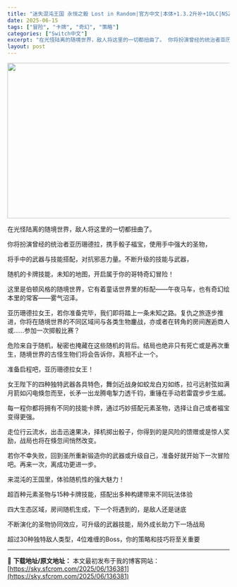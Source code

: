 ```yaml
---
title: "迷失混沌王国 永恒之骰 Lost in Random|官方中文|本体+1.3.2升补+1DLC|NSZ|原版|"
date: 2025-06-15
tags: ["冒险", "卡牌", "奇幻", "策略"]
categories: ["Switch中文"]
excerpt: "在光怪陆离的随境世界，敌人将这里的一切都扭曲了。 你将扮演曾经的统治者亚历珊德拉，携手骰子福宝，使用手中强大的圣物， 将手中的武器与技能搭配，对抗邪恶力量。不断升级的技能与武器， 随机的卡牌技能，未知的地图，开启属于你的哥特奇幻冒险！ 这里是伯顿风格的随境世界，它有着童话世界里的标配——午夜马车，也&hellip;"
layout: post
---
```


<img class="aligncenter size-full wp-image-136301" src="https://sky.sfcrom.com/wp-content/uploads/2025/06/2025061407432193.webp" alt="" width="616" height="353" />

在光怪陆离的随境世界，敌人将这里的一切都扭曲了。

你将扮演曾经的统治者亚历珊德拉，携手骰子福宝，使用手中强大的圣物，

将手中的武器与技能搭配，对抗邪恶力量。不断升级的技能与武器，

随机的卡牌技能，未知的地图，开启属于你的哥特奇幻冒险！

这里是伯顿风格的随境世界，它有着童话世界里的标配——午夜马车，也有奇幻绘本里的常客——雾气沼泽。

亚历珊德拉女王，若你准备完毕，我们即将踏上一条未知之路。复仇之旅逐步推进，你将在随境世界的不同区域间与各类生物鏖战，亦或者在转角的房间邂逅商人或……参加一次掷骰比赛？

危险来自于随机，秘密也掩藏在这些随机的背后。结局也绝非只有死亡或是再次重生，随境世界的古怪生物们将会告诉你，真相不止一个。

准备启程吧，亚历珊德拉女王！

女王陛下的四种独特武器各具特色，舞剑近战身如蛟龙白刃如练，拉弓远射弦如满月箭如闪电倏忽而至，长矛一出龙腾电掣力透千钧，重锤在手动若雷霆步步生威。

每一程你都将拥有不同的技能卡牌，通过巧妙搭配元素圣物，选择让自己或者福宝变得更强。

走位行云流水，出击迅速果决，择机掷出骰子，你得到的是风险的馈赠或是惊人奖励，战局也将在倏忽间悄然改变。

若你不幸失败，回到圣所重新锻造你的武器或升级自己，准备好就开始下一次冒险吧。再来一次，离成功更进一步。

来混沌的王国里，体验随机性的强大魅力！

超百种元素圣物与15种卡牌技能，搭配出多种构建带来不同玩法体验

四大生态区域，房间随机生成，下一个将遇到的，是敌人还是谜底

不断演化的圣物协同效应，可升级的武器技能，局外成长助力下一场战局

超过30种独特敌人类型，4位难缠的Boss，你的策略和技巧将至关重要

---
📖 **下载地址/原文地址：** 本文最初发布于我的博客网站：[https://sky.sfcrom.com/2025/06/136381](https://sky.sfcrom.com/2025/06/136381)
